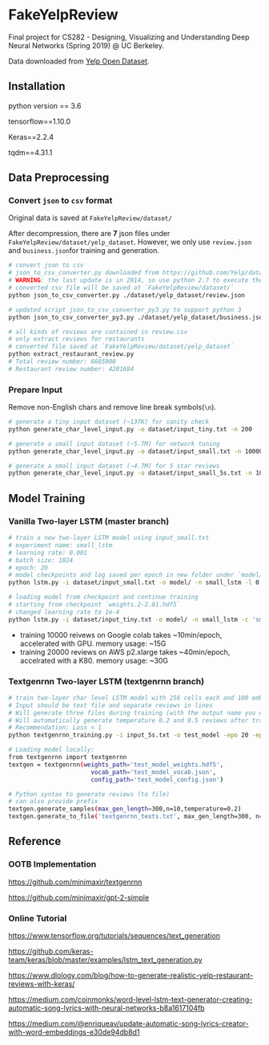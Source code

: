# FakeYelpReview
Final project for CS282 - Designing, Visualizing and Understanding Deep Neural Networks (Spring 2019) @ UC Berkeley. 

Data downloaded from [Yelp Open Dataset](https://www.yelp.com/dataset).

## Installation

python version == 3.6

tensorflow==1.10.0

Keras==2.2.4

tqdm==4.31.1

## Data Preprocessing

### Convert `json` to `csv` format

Original data is saved at `FakeYelpReview/dataset/`

After decompression, there are **7** json files under `FakeYelpReview/dataset/yelp_dataset`. However, we only use `review.json` and `business.json`for training and generation.

```bash
# convert json to csv
# json_to_csv_converter.py downloaded from https://github.com/Yelp/dataset-examples
# WARNING: the last update is in 2014, so use python 2.7 to execute the python script
# converted csv file will be saved at `FakeYelpReview/dataset/`
python json_to_csv_converter.py ./dataset/yelp_dataset/review.json

# updated script json_to_csv_converter_py3.py to support python 3
python json_to_csv_converter_py3.py ./dataset/yelp_dataset/business.json

# all kinds of reviews are contained in review.csv
# only extract reviews for restaurants
# converted file saved at `FakeYelpReview/dataset/yelp_dataset`
python extract_restaurant_review.py
# Total review number: 6685900
# Restaurant review number: 4201684
```

### Prepare Input

Remove non-English chars and remove line break symbols(`\n`).

```bash
# generate a tiny input dataset (~137K) for sanity check
python generate_char_level_input.py -o dataset/input_tiny.txt -n 200

# generate a small input dataset (~5.7M) for network tuning
python generate_char_level_input.py -o dataset/input_small.txt -n 10000

# generate a small input dataset (~4.7M) for 5 star reviews
python generate_char_level_input.py -o dataset/input_small_5s.txt -n 10000 -s 5
```

## Model Training

### Vanilla Two-layer LSTM (master branch)

```bash
# train a new two-layer LSTM model using input_small.txt
# experiment name: small_lstm
# learning rate: 0.001
# batch size: 1024
# epoch: 20
# model checkpoints and log saved per epoch in new folder under `model/`
python lstm.py -i dataset/input_small.txt -o model/ -n small_lstm -l 0.001 -b 1024 -e 20

# loading model from checkpoint and continue training
# starting from checkpoint `weights.2-2.81.hdf5`
# changed learning rate to 1e-4
python lstm.py -i dataset/input_tiny.txt -o model/ -n small_lstm -c 'small_lstm-2019-04-22_04:09:06/weights.2-2.81.hdf5' -l 0.0001 -b 1024 -e 10
```

- training 10000 reivews on Google colab takes ~10min/epoch, accelerated with GPU. memory usage: ~15G
- training 20000 reviews on AWS p2.xlarge takes ~40min/epoch, accelrated with a K80. memory usage: ~30G

### Textgenrnn Two-layer LSTM (textgenrnn branch)

```bash
# train two-layer char level LSTM model with 256 cells each and 100 embedding size.
# Input should be text file and separate reviews in lines
# Will generate three files during training (with the output name you defined): _weights.hdf5 file, _vocab.json, and _config.json
# Will automatically generate temperature 0.2 and 0.5 reviews after training and save in separate files
# Recommendation: Loss < 1
python textgenrnn_training.py -i input_5s.txt -o test_model -epo 20 -epo_gen 5 -n 10 -l 300

# Loading model locally:
from textgenrnn import textgenrnn
textgen = textgenrnn(weights_path='test_model_weights.hdf5',
                       vocab_path='test_model_vocab.json',
                       config_path='test_model_config.json')

# Python syntax to generate reviews (to file)
# can also provide prefix
textgen.generate_samples(max_gen_length=300,n=10,temperature=0.2)
textgen.generate_to_file('textgenrnn_texts.txt', max_gen_length=300, n=10, temperature=0.2)

```

## Reference

### OOTB Implementation

https://github.com/minimaxir/textgenrnn

https://github.com/minimaxir/gpt-2-simple

### Online Tutorial

https://www.tensorflow.org/tutorials/sequences/text_generation

https://github.com/keras-team/keras/blob/master/examples/lstm_text_generation.py

https://www.dlology.com/blog/how-to-generate-realistic-yelp-restaurant-reviews-with-keras/

https://medium.com/coinmonks/word-level-lstm-text-generator-creating-automatic-song-lyrics-with-neural-networks-b8a1617104fb

https://medium.com/@enriqueav/update-automatic-song-lyrics-creator-with-word-embeddings-e30de94db8d1
